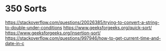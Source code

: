 # 350 Sorts
https://stackoverflow.com/questions/20026385/trying-to-convert-a-string-to-double-under-conditions
https://www.geeksforgeeks.org/quick-sort/
https://www.geeksforgeeks.org/insertion-sort/
https://stackoverflow.com/questions/997946/how-to-get-current-time-and-date-in-c
